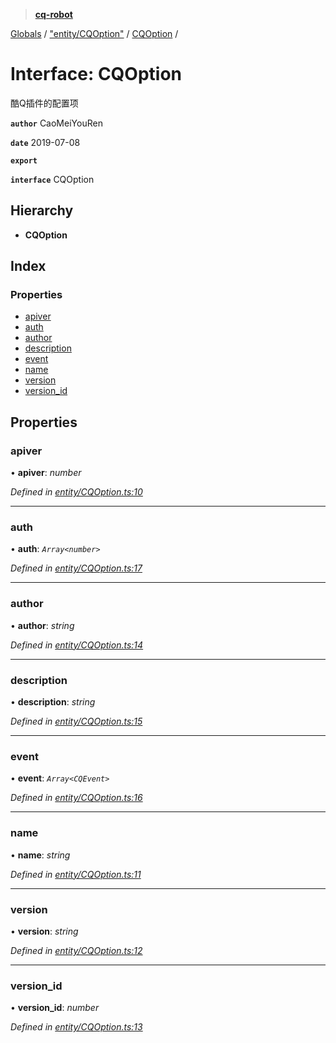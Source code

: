 > **[cq-robot](../README.md)**

[Globals](../globals.md) / ["entity/CQOption"](../modules/_entity_cqoption_.md) / [CQOption](_entity_cqoption_.cqoption.md) /

# Interface: CQOption

酷Q插件的配置项

**`author`** CaoMeiYouRen

**`date`** 2019-07-08

**`export`** 

**`interface`** CQOption

## Hierarchy

* **CQOption**

## Index

### Properties

* [apiver](_entity_cqoption_.cqoption.md#apiver)
* [auth](_entity_cqoption_.cqoption.md#auth)
* [author](_entity_cqoption_.cqoption.md#author)
* [description](_entity_cqoption_.cqoption.md#description)
* [event](_entity_cqoption_.cqoption.md#event)
* [name](_entity_cqoption_.cqoption.md#name)
* [version](_entity_cqoption_.cqoption.md#version)
* [version_id](_entity_cqoption_.cqoption.md#version_id)

## Properties

###  apiver

• **apiver**: *number*

*Defined in [entity/CQOption.ts:10](https://github.com/CaoMeiYouRen/node-cq-robot/blob/6797119/src/entity/CQOption.ts#L10)*

___

###  auth

• **auth**: *`Array<number>`*

*Defined in [entity/CQOption.ts:17](https://github.com/CaoMeiYouRen/node-cq-robot/blob/6797119/src/entity/CQOption.ts#L17)*

___

###  author

• **author**: *string*

*Defined in [entity/CQOption.ts:14](https://github.com/CaoMeiYouRen/node-cq-robot/blob/6797119/src/entity/CQOption.ts#L14)*

___

###  description

• **description**: *string*

*Defined in [entity/CQOption.ts:15](https://github.com/CaoMeiYouRen/node-cq-robot/blob/6797119/src/entity/CQOption.ts#L15)*

___

###  event

• **event**: *`Array<CQEvent>`*

*Defined in [entity/CQOption.ts:16](https://github.com/CaoMeiYouRen/node-cq-robot/blob/6797119/src/entity/CQOption.ts#L16)*

___

###  name

• **name**: *string*

*Defined in [entity/CQOption.ts:11](https://github.com/CaoMeiYouRen/node-cq-robot/blob/6797119/src/entity/CQOption.ts#L11)*

___

###  version

• **version**: *string*

*Defined in [entity/CQOption.ts:12](https://github.com/CaoMeiYouRen/node-cq-robot/blob/6797119/src/entity/CQOption.ts#L12)*

___

###  version_id

• **version_id**: *number*

*Defined in [entity/CQOption.ts:13](https://github.com/CaoMeiYouRen/node-cq-robot/blob/6797119/src/entity/CQOption.ts#L13)*